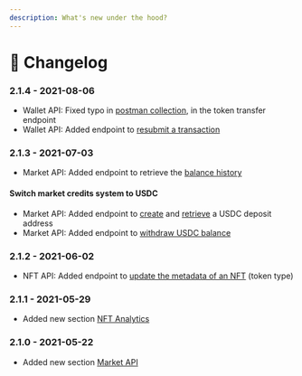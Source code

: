 ```yaml
---
description: What's new under the hood?
---
```


# 📝 Changelog

### 2.1.4 - 2021-08-06

* Wallet API: Fixed typo in [postman collection](https://documenter.getpostman.com/view/11995086/TzXwEdfX), in the token transfer endpoint
* Wallet API: Added endpoint to [resubmit a transaction](api-products/wallet-api/resubmit-transaction.md)

### 2.1.3 - 2021-07-03

* Market API: Added endpoint to retrieve the [balance history](api-products/market-api/get-user-balance-history.md)

#### Switch market credits system to USDC

* Market API: Added endpoint to [create](api-products/market-api/get-deposit-address/create-deposit-address.md) and [retrieve](api-products/market-api/get-deposit-address/) a USDC deposit address
* Market API: Added endpoint to [withdraw USDC balance](api-products/market-api/withdraw-balance.md)

### 2.1.2 - 2021-06-02

* NFT API: Added endpoint to [update the metadata of an NFT](api-products/nft-api/update-nft-metadata.md) \(token type\)

### 2.1.1 - 2021-05-29

* Added new section [NFT Analytics](api-products/nft-analytics/)

### 2.1.0 - 2021-05-22

* Added new section [Market API](api-products/market-api/)

